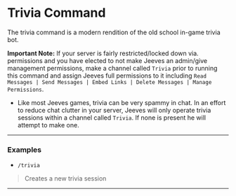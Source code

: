 # Trivia Command

The trivia command is a modern rendition of the old school in-game trivia bot.

**Important Note:** If your server is fairly restricted/locked down via. permissions and you have elected to not make Jeeves an admin/give management permissions, make a channel called `Trivia` prior to running this command and assign Jeeves full permissions to it including `Read Messages | Send Messages | Embed Links | Delete Messages | Manage Permissions`.

* Like most Jeeves games, trivia can be very spammy in chat. In an effort to reduce chat clutter in your server, Jeeves will only operate trivia sessions within a channel called `Trivia`. If none is present he will attempt to make one.
***
### Examples

* `/trivia`
> Creates a new trivia session
***
